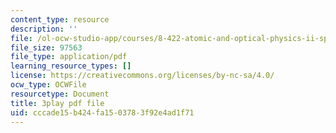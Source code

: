 ```yaml
---
content_type: resource
description: ''
file: /ol-ocw-studio-app/courses/8-422-atomic-and-optical-physics-ii-spring-2013/cccade15b424fa1503783f92e4ad1f71_zfBXJQ-i6p8.pdf
file_size: 97563
file_type: application/pdf
learning_resource_types: []
license: https://creativecommons.org/licenses/by-nc-sa/4.0/
ocw_type: OCWFile
resourcetype: Document
title: 3play pdf file
uid: cccade15-b424-fa15-0378-3f92e4ad1f71
---
```

